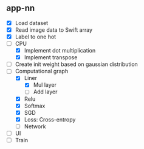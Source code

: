 ## app-nn

- [x] Load dataset
- [x] Read image data to Swift array
- [x] Label to one hot
- [ ] CPU
  - [x] Implement dot multiplication
  - [x] Implement transpose
- [ ] Create init weight based on gaussian distribution
- [ ] Computational graph
  - [x] Liner
    - [x] Mul layer
    - [ ] Add layer
  - [x] Relu
  - [x] Softmax
  - [x] SGD
  - [x] Loss: Cross-entropy
  - [ ] Network
- [ ] UI
- [ ] Train
